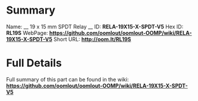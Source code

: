 
Summary
=================

Name: __ 19 x 15 mm SPDT Relay __
ID: __RELA-19X15-X-SPDT-V5__
Hex ID: __RL19S__
WebPage: __https://github.com/oomlout/oomlout-OOMP/wiki/RELA-19X15-X-SPDT-V5__
Short URL: __http://oom.lt/RL19S__

Full Details
==========================
Full summary of this part can be found in the wiki:   
__https://github.com/oomlout/oomlout-OOMP/wiki/RELA-19X15-X-SPDT-V5__   

